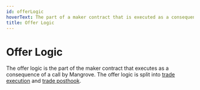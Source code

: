 ```yaml
---
id: offerLogic
hoverText: The part of a maker contract that is executed as a consequence of a call by Mangrove when processing a taker order.
title: Offer Logic
---
```


# Offer Logic
The offer logic is the part of the maker contract that executes as a consequence of a call by Mangrove. The offer logic is split into [trade execution](../contracts/technical-references/taking-and-making-offers/reactive-offer/maker-contract.md#trade-execution)
and [trade posthook](../contracts/technical-references/taking-and-making-offers/reactive-offer/maker-contract.md#trade-posthook).
